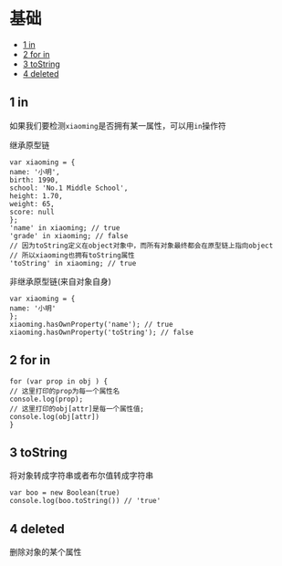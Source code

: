 # 基础

- [1 in](#1-in)
- [2 for in](#2-for-in)
- [3 toString](#3-tostring)
- [4 deleted ](#4-deleted-)

## 1 in

如果我们要检测`xiaoming`是否拥有某一属性，可以用`in`操作符

继承原型链

```JS
var xiaoming = {
name: '小明',
birth: 1990,
school: 'No.1 Middle School',
height: 1.70,
weight: 65,
score: null
};
'name' in xiaoming; // true
'grade' in xiaoming; // false
// 因为toString定义在object对象中，而所有对象最终都会在原型链上指向object
// 所以xiaoming也拥有toString属性
'toString' in xiaoming; // true
```

非继承原型链(来自对象自身)

```
var xiaoming = {
name: '小明'
};
xiaoming.hasOwnProperty('name'); // true
xiaoming.hasOwnProperty('toString'); // false
```

## 2 for in

```JS
for (var prop in obj ) {
// 这里打印的prop为每一个属性名
console.log(prop);
// 这里打印的obj[attr]是每一个属性值;
console.log(obj[attr])
}
```

## 3 toString

 将对象转成字符串或者布尔值转成字符串

```JS
var boo = new Boolean(true)
console.log(boo.toString()) // 'true'
```

## 4 deleted

删除对象的某个属性